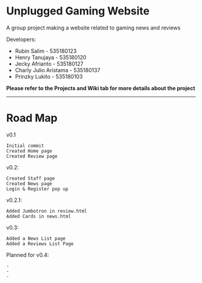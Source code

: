 # Unplugged Gaming Website
A group project making a website related to gaming news and reviews

Developers:
* Rubin Salim - 535180123
* Henry Tanujaya - 535180120
* Jecky Afrianto - 535180127
* Charly Julio Aristama - 535180137
* Prinzky Lukito - 535180103

**Please refer to the Projects and Wiki tab for more details about the project**
***

# Road Map


v0.1

    Initial commit
    Created Home page
    Created Review page

v0.2:

    Created Staff page
    Created News page
    Login & Register pop up

v0.2.1:

    Added Jumbotron in review.html
    Added Cards in news.html
    
v0.3:

    Added a News List page
    Added a Reviews List Page
    
Planned for v0.4:

    -
    -
    -
    
